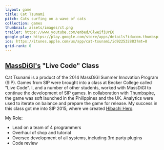 ```yaml
---
layout: game
title: Cat Tsunami
pitch: Cats surfing on a wave of cats
collection: games
thumbnail: assets/images/ct.png
trailer: https://www.youtube.com/embed/GlweifiUrE0
google-play: https://play.google.com/store/apps/details?id=com.thumbspire.cattsunami&hl=en
ios: https://itunes.apple.com/us/app/cat-tsunami/id922532883?mt=8
grid-rank: 0
---
```


## [MassDiGI's](https://www.massdigi.org) "Live Code" Class

Cat Tsunami is a product of the 2014 MassDiGI Summer Innovation Program (SIP). Games from SIP were brought into a class at Becker College called "Live Code". I, and a number of other students, worked with MassDiGI to continue the development of SIP games. In collaboration with [Thumbspire](https://www.thumbspire.com/), the game was soft launched in the Philippines and the UK. Analytics were used to iterate on balance and prepare the game for release. My success in this class got me into SIP 2015, where we created [Hibachi Hero](/games/hibachihero).

My Role:
- Lead on a team of 4 programmers
- Overhaul of shop and tutorial
- Oversee development of all systems, including 3rd party plugins
- Code review
